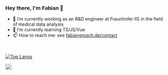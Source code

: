### Hey there, I'm Fabian 👋

- 🔭 I’m currently working as an R&D engineer at Fraunhofer IIS in the field of medical data analysis
- 🌱 I’m currently learning TS/JS/Vue
- 📫 How to reach me: see <a href="https://www.fabiangrosch.de/contact/">fabiangrosch.de/contact</a>

<br/>

[![Top Langs](https://github-readme-stats.vercel.app/api/top-langs/?username=expensne)](https://github.com/anuraghazra/github-readme-stats)


<a href="https://www.linkedin.com/in/fabian-grosch/">
  <img align="left" alt="Fabian Grosch's LinkedIn" width="20px" src="https://cdn.jsdelivr.net/npm/simple-icons@v3/icons/linkedin.svg" />
</a>
